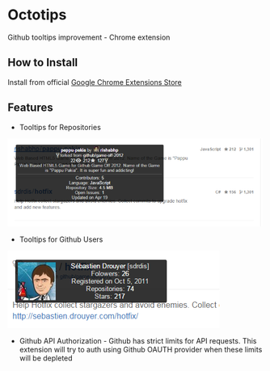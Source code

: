 # Octotips
Github tooltips improvement - Chrome extension

## How to Install

Install from official [Google Chrome Extensions Store](https://chrome.google.com/webstore/detail/octotips/chcceonkgblgmjmdjhnfhddeoagffgok)

## Features

* Tooltips for Repositories

![ ](https://raw.githubusercontent.com/dnbard/octotips/master/images/example0.png)

* Tooltips for Github Users

![ ](https://raw.githubusercontent.com/dnbard/octotips/master/images/example1.png)

* Github API Authorization - Github has strict limits for API requests. This extension will try to auth using Github OAUTH provider when these limits will be depleted